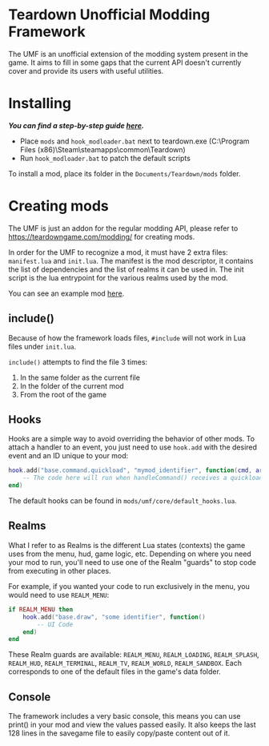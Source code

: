 # Teardown Unofficial Modding Framework

The UMF is an unofficial extension of the modding system present in the game.
It aims to fill in some gaps that the current API doesn't currently cover and provide its users with useful utilities.

# Installing

**_You can find a step-by-step guide [here](https://github.com/Thomasims/TeardownUMF-Examples/wiki/Installation-Guide)._**

- Place `mods` and `hook_modloader.bat` next to teardown.exe (C:\Program Files (x86)\Steam\steamapps\common\Teardown)
- Run `hook_modloader.bat` to patch the default scripts

To install a mod, place its folder in the `Documents/Teardown/mods` folder.

# Creating mods

The UMF is just an addon for the regular modding API, please refer to https://teardowngame.com/modding/ for creating mods.

In order for the UMF to recognize a mod, it must have 2 extra files: `manifest.lua` and `init.lua`.
The manifest is the mod descriptor, it contains the list of dependencies and the list of realms it can be used in.
The init script is the lua entrypoint for the various realms used by the mod.

You can see an example mod [here](https://github.com/Thomasims/TeardownUMF-Examples).

## include()

Because of how the framework loads files, `#include` will not work in Lua files under `init.lua`.

`include()` attempts to find the file 3 times:

1. In the same folder as the current file
2. In the folder of the current mod
3. From the root of the game

## Hooks

Hooks are a simple way to avoid overriding the behavior of other mods. To attach a handler to an event, you just need to use `hook.add` with the desired event and an ID unique to your mod:

```lua
hook.add("base.command.quickload", "mymod_identifier", function(cmd, arg0, ...)
	-- The code here will run when handleCommand() receives a quickload command
end)
```

The default hooks can be found in `mods/umf/core/default_hooks.lua`.

## Realms

What I refer to as Realms is the different Lua states (contexts) the game uses from the menu, hud, game logic, etc.
Depending on where you need your mod to run, you'll need to use one of the Realm "guards" to stop code from executing in other places.

For example, if you wanted your code to run exclusively in the menu, you would need to use `REALM_MENU`:

```lua
if REALM_MENU then
	hook.add("base.draw", "some identifier", function()
		-- UI Code
	end)
end
```

These Realm guards are available: `REALM_MENU`, `REALM_LOADING`, `REALM_SPLASH`, `REALM_HUD`, `REALM_TERMINAL`, `REALM_TV`, `REALM_WORLD`, `REALM_SANDBOX`. Each corresponds to one of the default files in the game's data folder.

## Console

The framework includes a very basic console, this means you can use print() in your mod and view the values passed easily.
It also keeps the last 128 lines in the savegame file to easily copy/paste content out of it.
